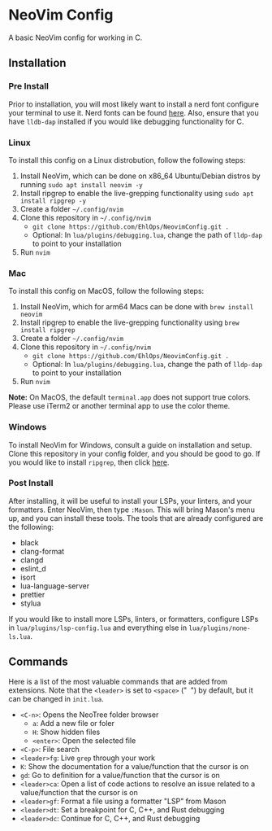 # NeoVim Config

A basic NeoVim config for working in C.

## Installation

### Pre Install

Prior to installation, you will most likely want to install a nerd font configure your terminal to use it. Nerd fonts can be found [here](https://www.nerdfonts.com/font-downloads). Also, ensure that you have `lldb-dap` installed if you would like debugging functionality for C.

### Linux

To install this config on a Linux distrobution, follow the following steps:

1. Install NeoVim, which can be done on x86_64 Ubuntu/Debian distros by running `sudo apt install neovim -y`
2. Install ripgrep to enable the live-grepping functionality using `sudo apt install ripgrep -y`
3. Create a folder `~/.config/nvim`
4. Clone this repository in `~/.config/nvim`
   - `git clone https://github.com/EhlOps/NeovimConfig.git .`
   - Optional: In `lua/plugins/debugging.lua`, change the path of `lldp-dap` to point to your installation
5. Run `nvim`

### Mac

To install this config on MacOS, follow the following steps:

1. Install NeoVim, which for arm64 Macs can be done with `brew install neovim`
2. Install ripgrep to enable the live-grepping functionality using `brew install ripgrep`
3. Create a folder `~/.config/nvim`
4. Clone this repository in `~/.config/nvim`
   - `git clone https://github.com/EhlOps/NeovimConfig.git .`
   - Optional: In `lua/plugins/debugging.lua`, change the path of `lldp-dap` to point to your installation
5. Run `nvim`

**Note:** On MacOS, the default `terminal.app` does not support true colors. Please use iTerm2 or another terminal app to use the color theme.

### Windows

To install NeoVim for Windows, consult a guide on installation and setup. Clone this repository in your config folder, and you should be good to go. If you would like to install `ripgrep`, then click [here](https://github.com/BurntSushi/ripgrep?tab=readme-ov-file#installation).

### Post Install

After installing, it will be useful to install your LSPs, your linters, and your formatters. Enter NeoVim, then type `:Mason`. This will bring Mason's menu up, and you can install these tools. The tools that are already configured are the following:

- black
- clang-format
- clangd
- eslint_d
- isort
- lua-language-server
- prettier
- stylua

If you would like to install more LSPs, linters, or formatters, configure LSPs in `lua/plugins/lsp-config.lua` and everything else in `lua/plugins/none-ls.lua`.

## Commands

Here is a list of the most valuable commands that are added from extensions. Note that the `<leader>` is set to `<space>` ("` `") by default, but it can be changed in `init.lua`.

- `<C-n>`: Opens the NeoTree folder browser
  - `a`: Add a new file or foler
  - `H`: Show hidden files
  - `<enter>`: Open the selected file
- `<C-p>`: File search
- `<leader>fg`: Live `grep` through your work
- `K`: Show the documentation for a value/function that the cursor is on
- `gd`: Go to definition for a value/function that the cursor is on
- `<leader>ca`: Open a list of code actions to resolve an issue related to a value/function that the cursor is on
- `<leader>gf`: Format a file using a formatter "LSP" from Mason
- `<leader>dt`: Set a breakpoint for C, C++, and Rust debugging
- `<leader>dc`: Continue for C, C++, and Rust debugging
